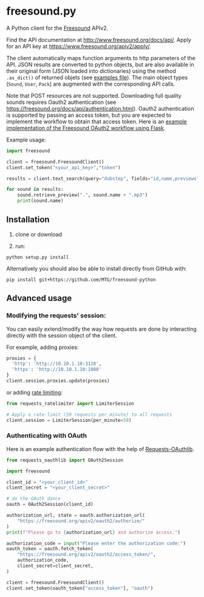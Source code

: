 freesound.py
============

A Python client for the [Freesound](https://freesound.org) APIv2.

Find the API documentation at http://www.freesound.org/docs/api/. 
Apply for an API key at https://www.freesound.org/apiv2/apply/. 

The client automatically maps function arguments to http parameters of the API. 
JSON results are converted to python objects, but are also available in their original form (JSON loaded into dictionaries) using the method `.as_dict()` of returned objets (see [examples file](https://github.com/MTG/freesound-python/blob/master/examples.py)). 
The main object types (`Sound`, `User`, `Pack`) are augmented with the corresponding API calls.

Note that POST resources are not supported. Downloading full quality sounds requires Oauth2 authentication (see https://freesound.org/docs/api/authentication.html). Oauth2 authentication is supported by passing an access token, but you are expected to implement the workflow to obtain that access token. Here is an [example implementation of the Freesound OAuth2 workflow using Flask](https://gist.github.com/ffont/3607ba4af9814f3877cd42894a564222).

Example usage:

```python
import freesound

client = freesound.FreesoundClient()
client.set_token("<your_api_key>","token")

results = client.text_search(query="dubstep", fields="id,name,previews")

for sound in results:
    sound.retrieve_preview(".", sound.name + ".mp3")
    print(sound.name)

```

## Installation
1) clone or download

2) run:
```
python setup.py install
```

Alternatively you should also be able to install directly from GitHub with:
```
pip install git+https://github.com/MTG/freesound-python
```

## Advanced usage

### Modifying the requests' session:

You can easily extend/modify the way how requests are done by interacting directly with
the session object of the client.

For example, adding proxies:
```python
proxies = {
  'http': 'http://10.10.1.10:3128',
  'https': 'http://10.10.1.10:1080'
}
client.session.proxies.update(proxies)
```

or adding [rate limiting](https://github.com/JWCook/requests-ratelimiter):
```python
from requests_ratelimiter import LimiterSession

# Apply a rate-limit (59 requests per minute) to all requests
client.session = LimiterSession(per_minute=59)
```

### Authenticating with OAuth
Here is an example authentication flow with the help of [Requests-OAuthlib](https://requests-oauthlib.readthedocs.io/).
```python
from requests_oauthlib import OAuth2Session

import freesound

client_id = "<your_client_id>"
client_secret = "<your_client_secret>"

# do the OAuth dance
oauth = OAuth2Session(client_id)

authorization_url, state = oauth.authorization_url(
    "https://freesound.org/apiv2/oauth2/authorize/"
)
print(f"Please go to {authorization_url} and authorize access.")

authorization_code = input("Please enter the authorization code:")
oauth_token = oauth.fetch_token(
    "https://freesound.org/apiv2/oauth2/access_token/",
    authorization_code,
    client_secret=client_secret,
)

client = freesound.FreesoundClient()
client.set_token(oauth_token["access_token"], "oauth")
```
